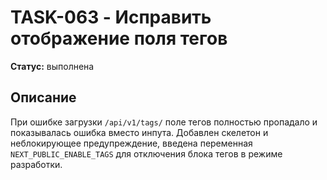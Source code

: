 # TASK-063 - Исправить отображение поля тегов

**Статус:** выполнена

## Описание

При ошибке загрузки `/api/v1/tags/` поле тегов полностью пропадало и показывалась
ошибка вместо инпута. Добавлен скелетон и неблокирующее предупреждение, введена
переменная `NEXT_PUBLIC_ENABLE_TAGS` для отключения блока тегов в режиме
разработки.
